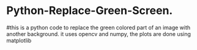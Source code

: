 # Python-Replace-Green-Screen.
#this is a python code to replace the green colored part of an image with another background. it uses opencv and numpy, the plots are done using matplotlib
